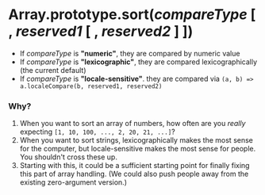 # Array.prototype.sort(*compareType* [ , *reserved1* [ , *reserved2* ] ])

- If *compareType* is **"numeric"**, they are compared by numeric value
- If *compareType* is **"lexicographic"**, they are compared lexicographically (the current default)
- If *compareType* is **"locale-sensitive"**. they are compared via `(a, b) => a.localeCompare(b, reserved1, reserved2)`

### Why?

1. When you want to sort an array of numbers, how often are you *really* expecting `[1, 10, 100, ..., 2, 20, 21, ...]`?
1. When you want to sort strings, lexicographically makes the most sense for the computer, but locale-sensitive makes the most sense for people. You shouldn't cross these up.
1. Starting with this, it could be a sufficient starting point for finally fixing this part of array handling. (We could also push people away from the existing zero-argument version.)
